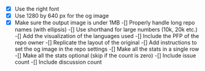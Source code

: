 -[x] Use the right font
-[x] Use 1280 by 640 px for the og image
-[x] Make sure the output image is under 1MB
-[] Properly handle long repo names (with ellipsis)
-[] Use shorthand for large numbers (10k, 20k etc.)
-[] Add the visualization of the languages used
-[] Include the PFP of the repo owner
-[] Replicate the layout of the original
-[] Add instructions to set the og image in the repo settings
-[] Make all the stats in a single row
-[] Make all the stats optional (skip if the count is zero)
-[] Include issue count
-[] Include discussion count